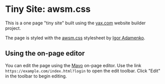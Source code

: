 # Tiny Site: awsm.css

This is a one page "tiny site" built using the [yax.com](https://yax.com/) website builder project.

The page is styled with the [awsm.css](https://igoradamenko.github.io/awsm.css/) stylesheet by [Igor Adamenko](https://igoradamenko.com/).

## Using the on-page editor

You can edit the page using the [Mavo](https://mavo.io/) on-page editor. Use the link `https://example.com/index.html?login` to open the edit toolbar. Click "Edit" in the toolbar to begin editing.
